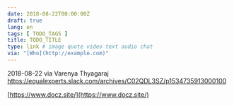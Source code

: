 ```yaml
---
date: 2018-08-22T00:00:00Z
draft: true
lang: en
tags: [ TODO_TAGS ]
title: TODO_TITLE
type: link # image quote video text audio chat
via: "[Who](http://example.com)"
---
```



2018-08-22 via Varenya Thyagaraj
https://equalexperts.slack.com/archives/C02QDL3SZ/p1534735913000100

[https://www.docz.site/](https://www.docz.site/)

